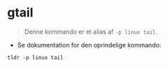 # gtail

> Denne kommando er et alias af `-p linux tail`.

- Se dokumentation for den oprindelige kommando:

`tldr -p linux tail`
